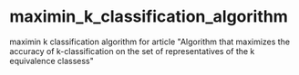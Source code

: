 # maximin_k_classification_algorithm
maximin k classification algorithm for article "Algorithm that maximizes the accuracy of k-classification on the set of representatives of the k equivalence classess"
